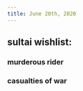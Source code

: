 ```yaml
---
title: June 20th, 2020
---
```


## sultai wishlist:
### murderous rider

### casualties of war

### 
